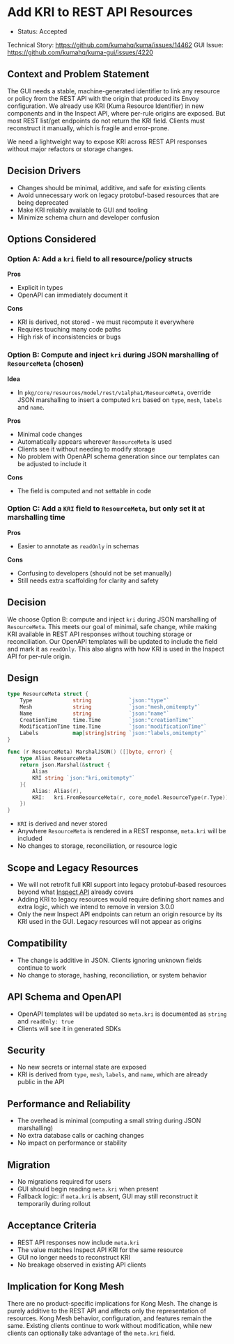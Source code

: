 # Add KRI to REST API Resources

* Status: Accepted

Technical Story: https://github.com/kumahq/kuma/issues/14462
GUI Issue: https://github.com/kumahq/kuma-gui/issues/4220

## Context and Problem Statement

The GUI needs a stable, machine-generated identifier to link any resource or policy from the REST API with the origin that produced its Envoy configuration. We already use KRI (Kuma Resource Identifier) in new components and in the Inspect API, where per-rule origins are exposed. But most REST list/get endpoints do not return the KRI field. Clients must reconstruct it manually, which is fragile and error-prone.

We need a lightweight way to expose KRI across REST API responses without major refactors or storage changes.

## Decision Drivers

* Changes should be minimal, additive, and safe for existing clients
* Avoid unnecessary work on legacy protobuf-based resources that are being deprecated
* Make KRI reliably available to GUI and tooling
* Minimize schema churn and developer confusion

## Options Considered

### Option A: Add a `kri` field to all resource/policy structs

**Pros**

* Explicit in types
* OpenAPI can immediately document it

**Cons**

* KRI is derived, not stored - we must recompute it everywhere
* Requires touching many code paths
* High risk of inconsistencies or bugs

### Option B: Compute and inject `kri` during JSON marshalling of `ResourceMeta` (chosen)

**Idea**

* In `pkg/core/resources/model/rest/v1alpha1/ResourceMeta`, override JSON marshalling to insert a computed `kri` based on `type`, `mesh`, `labels` and `name`.

**Pros**

* Minimal code changes
* Automatically appears wherever `ResourceMeta` is used
* Clients see it without needing to modify storage
* No problem with OpenAPI schema generation since our templates can be adjusted to include it

**Cons**

* The field is computed and not settable in code

### Option C: Add a `KRI` field to `ResourceMeta`, but only set it at marshalling time

**Pros**

* Easier to annotate as `readOnly` in schemas

**Cons**

* Confusing to developers (should not be set manually)
* Still needs extra scaffolding for clarity and safety

## Decision

We choose Option B: compute and inject `kri` during JSON marshalling of `ResourceMeta`. This meets our goal of minimal, safe change, while making KRI available in REST API responses without touching storage or reconciliation. Our OpenAPI templates will be updated to include the field and mark it as `readOnly`. This also aligns with how KRI is used in the Inspect API for per-rule origin.

## Design

```go
type ResourceMeta struct {
    Type             string            `json:"type"`
    Mesh             string            `json:"mesh,omitempty"`
    Name             string            `json:"name"`
    CreationTime     time.Time         `json:"creationTime"`
    ModificationTime time.Time         `json:"modificationTime"`
    Labels           map[string]string `json:"labels,omitempty"`
}

func (r ResourceMeta) MarshalJSON() ([]byte, error) {
    type Alias ResourceMeta
    return json.Marshal(&struct {
        Alias
        KRI string `json:"kri,omitempty"`
    }{
        Alias: Alias(r),
        KRI:   kri.FromResourceMeta(r, core_model.ResourceType(r.Type)).String(),
    })
}
```

* `KRI` is derived and never stored
* Anywhere `ResourceMeta` is rendered in a REST response, `meta.kri` will be included
* No changes to storage, reconciliation, or resource logic

## Scope and Legacy Resources

* We will not retrofit full KRI support into legacy protobuf-based resources beyond what [Inspect API](./075-inspect-api-redesign.md) already covers
* Adding KRI to legacy resources would require defining short names and extra logic, which we intend to remove in version 3.0.0
* Only the new Inspect API endpoints can return an origin resource by its KRI used in the GUI. Legacy resources will not appear as origins

## Compatibility

* The change is additive in JSON. Clients ignoring unknown fields continue to work
* No change to storage, hashing, reconciliation, or system behavior

## API Schema and OpenAPI

* OpenAPI templates will be updated so `meta.kri` is documented as `string` and `readOnly: true`
* Clients will see it in generated SDKs

## Security

* No new secrets or internal state are exposed
* KRI is derived from `type`, `mesh`, `labels`, and `name`, which are already public in the API

## Performance and Reliability

* The overhead is minimal (computing a small string during JSON marshalling)
* No extra database calls or caching changes
* No impact on performance or stability

## Migration

* No migrations required for users
* GUI should begin reading `meta.kri` when present
* Fallback logic: if `meta.kri` is absent, GUI may still reconstruct it temporarily during rollout

## Acceptance Criteria

* REST API responses now include `meta.kri`
* The value matches Inspect API KRI for the same resource
* GUI no longer needs to reconstruct KRI
* No breakage observed in existing API clients

## Implication for Kong Mesh

There are no product-specific implications for Kong Mesh. The change is purely additive to the REST API and affects only the representation of resources. Kong Mesh behavior, configuration, and features remain the same. Existing clients continue to work without modification, while new clients can optionally take advantage of the `meta.kri` field.

